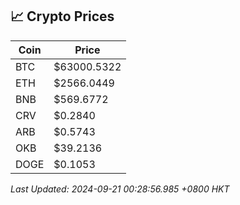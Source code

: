 ## 📈 Crypto Prices

| Coin | Price |
| ---- | ----- |
| BTC | $63000.5322 |
| ETH | $2566.0449 |
| BNB | $569.6772 |
| CRV | $0.2840 |
| ARB | $0.5743 |
| OKB | $39.2136 |
| DOGE | $0.1053 |

_Last Updated: 2024-09-21 00:28:56.985 +0800 HKT_